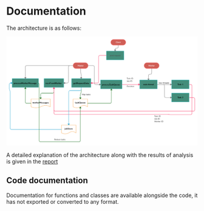 # Documentation

The architecture is as follows:

![Architecture](./arch.png)

A detailed explanation of the architecture along with the results of analysis is given in the [report](./YACS_Report.pdf)

## Code documentation

Documentation for functions and classes are available alongside the code, it has not exported or converted to any format.
